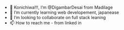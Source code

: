 - 👋 Konichiwa!!!, I’m @DigambarDesai from Madilage
- 🌱 I’m currently learning web developement, japanease
- 💞️ I’m looking to collaborate on full stack leaning
- 📫 How to reach me - from linked in

<!---
DigambarDesai/DigambarDesai is a ✨ special ✨ repository because its `README.md` (this file) appears on your GitHub profile.
You can click the Preview link to take a look at your changes.
--->
